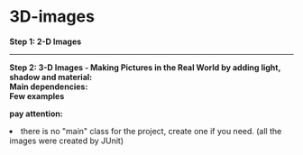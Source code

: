 <h1> 3D-images </h1>
<p>
<b> Step 1: 2-D Images </b>
  
</p>
<hr>
<p>
<b> Step 2: 3-D Images - Making Pictures in the Real World by adding light, shadow and material: </b> <br>
<b>Main dependencies: </b><br>
<b>Few examples </b><br>
</p>

<p>
  <b> pay attention: </b>
  <li> there is no "main" class for the project, create one if you need. (all the images were created by JUnit)</li>
</p>
